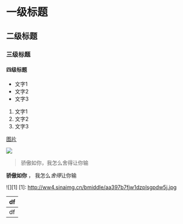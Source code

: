 # 一级标题
## 二级标题
### 三级标题
#### 四级标题

- 文字1
-  文字2
- 文字3
1. 文字1
2.  文字2
3.  文字3

[图片](http://jianshu.io)

![](http://ww4.sinaimg.cn/bmiddle/aa397b7fjw1dzplsgpdw5j.jpg)

> 骄傲如你，我怎么舍得让你输

**骄傲如你** ， 我怎么*舍得*让你输

![][1]
[1]: http://ww4.sinaimg.cn/bmiddle/aa397b7fjw1dzplsgpdw5j.jpg

|  df     |
|---------|
|    df   |